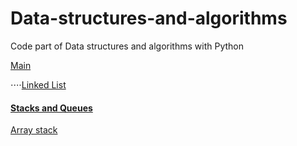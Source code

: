 # Data-structures-and-algorithms
Code part of Data structures and algorithms with Python

[Main](https://github.com/firdavsxon/data-structure-and-algorithms/blob/master/main.py "Main practice menu")

⋅⋅⋅⋅[Linked List](https://github.com/firdavsxon/data-structure-and-algorithms/tree/master/LinkedList)
    
    
#### [Stacks and Queues](https://github.com/firdavsxon/data-structure-and-algorithms/tree/master/Stack_and_Queues "Stacks and Queues with Pyhton")

[Array stack](https://github.com/firdavsxon/data-structure-and-algorithms/blob/master/Stack_and_Queues/stack_array.py "Stack implementation with arrays")

        
